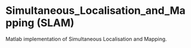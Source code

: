 # Simultaneous_Localisation_and_Mapping (SLAM)

Matlab implementation of Simultaneous Localisation and Mapping.
